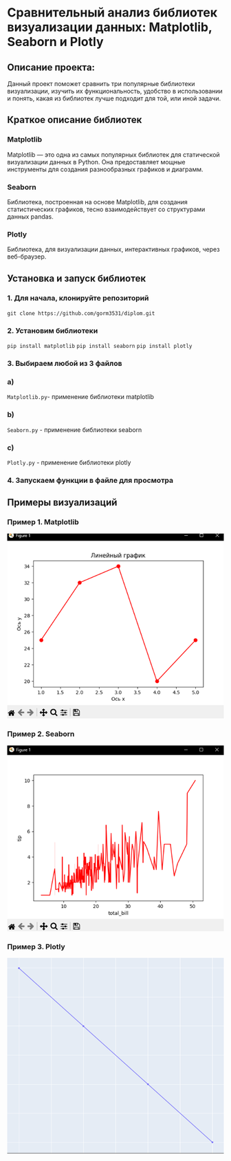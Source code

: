 # Сравнительный анализ библиотек визуализации данных: Matplotlib, Seaborn и Plotly
## Описание проекта:
Данный проект поможет сравнить три популярные библиотеки визуализации, изучить их функциональность, удобство в использовании и понять, какая из библиотек лучше подходит для той, или иной задачи.
## Краткое описание библиотек
### Matplotlib
Matplotlib — это одна из самых популярных библиотек для статической визуализации данных в Python. 
Она предоставляет мощные инструменты для создания разнообразных графиков и диаграмм.
### Seaborn
Библиотека, построенная на основе Matplotlib, для создания статистических графиков,
тесно взаимодействует со структурами данных pandas.
### Plotly
Библиотека, для визуализации данных, интерактивных графиков, через веб-браузер.
## Установка и запуск библиотек
### 1. Для начала, клонируйте репозиторий
`git clone https://github.com/gorm3531/diplom.git`
### 2. Установим библиотеки
`pip install matplotlib`
`pip install seaborn`
`pip install plotly`
### 3. Выбираем любой из 3 файлов
### a)
`Matplotlib.py`- применение библиотеки matplotlib
### b)
`Seaborn.py` - применение библиотеки seaborn
### c)
`Plotly.py` - применение библиотеки plotly
### 4. Запускаем функции в файле для просмотра
## Примеры визуализаций
### Пример 1. Matplotlib
![Пример 1. Matplotlib](https://github.com/gorm3531/diplom/raw/Diplom2_0/images/img_2.png)
### Пример 2. Seaborn
![Пример 2. Seaborn](https://github.com/gorm3531/diplom/raw/Diplom2_0/images/img_1.png)
### Пример 3. Plotly
![Пример 3. Plotly](https://github.com/gorm3531/diplom/raw/Diplom2_0/images/img.png)
